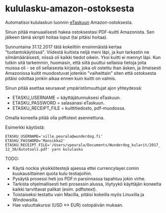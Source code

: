 # kululasku-amazon-ostoksesta

Automatisoi kululaskun luonnin [eTaskuun](https://etasku.fi/) Amazon-ostoksesta.

Sinun pitää manuaalisesti hakea ostoksestasi PDF-kuitti Amazonista. Sen jälkeen tämä skripti hoitaa loput (tai pitäisi hoitaa).

Sunnuntaina 31.12.2017 tätä kokeiltiin ensimmäistä kertaa "tuotantokäytössä". Viidestä kuitista neljä meni läpi, ja kun tarkastin ne silmämääräisesti, niissä oli kaikki tiedot oikein. Yksi kuitti ei mennyt läpi. Kun tutkin sitä tarkemmin, huomasin, että siitä puuttui sellaisia tietoja joita muissa oli - se oli sellaisesta kirjasta, joka oli ostettu ihan äsken, ja ilmeisesti Amazonissa kuitit muodostuvat jotenkin "vaiheittain" siten että ostoksesta pitäisi odottaa jonkin aikaa ennen kuin kuitti on valmis.

Sinun pitää asettaa seuraavat ympäristömuuttujat ajon yhteydessä:
* ETASKU_USERNAME = käyttäjätunnuksesi eTaskuun.
* ETASKU_PASSWORD = salasanasi eTaskuun.
* ETASKU_RECEIPT_FILE = kuittitiedosto, pdf-muodossa.

Omalla koneella pitää olla pdftotext asennettuna.

Esimerkki käytöstä:

`ETASKU_USERNAME='ville.peurala@wunderdog.fi' ETASKU_PASSWORD='Mansikka2' ETASKU_RECEIPT_FILE='/Users/vpeurala/Documents/Wunderdog_kularit/2017_12_30/Autotools.pdf' yarn kululasku`

TODO:
* Käytä nockia yksikkötestejä ajaessa ettei currencylayer.comin kuukausittainen quota kulu testiajoihin.
* Pysäytä prosessi heti jos PDF:n parsinnassa tapahtuu jokin virhe.
* Tarkista ohjelmallisesti heti prosessin alussa, löytyykö käyttäjän koneelta kaikki tarvittavat palikat (esim. pdftotext).
* Toistaiseksi testattu vain Macilla, pitäisi kokeilla myös Linuxilla ja Windowsilla.
* Hae valuuttakurssi (USD <-> EUR) ostopäivän mukaan.
